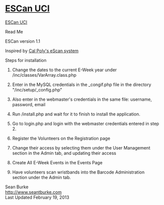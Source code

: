 <h1><a href="http://esc.eng.uci.edu/escan">ESCan UCI</a></h1>


<a href="http://esc.eng.uci.edu/escan">
ESCan UCI
</a>

Read Me

ESCan version 1.1

Inspired by <a href="https://github.com/echo0101/eScan">Cal Poly's eScan system</a>

Steps for installation

1. Change the dates to the current E-Week year under /inc/classes/VarArray.class.php

2. Enter in the MySQL credentials in the _congif.php file in the directory "/inc/setup/_config.php"

3. Also enter in the webmaster's credentials in the same file: username, password, email

4. Run /install.php and wait for it to finish to install the application.

5. Go to login.php and login with the webmaster credentials entered in step 2.

6. Register the Volunteers on the Registration page

7. Change their access by selecting them under the User Management section in the Admin tab, and updating their access

8. Create All E-Week Events in the Events Page

9. Have volunteers scan wristbands into the Barcode Administration section under the Admin tab.

Sean Burke<br>
http://www.seantburke.com<br>
Last Updated February 19, 2013



